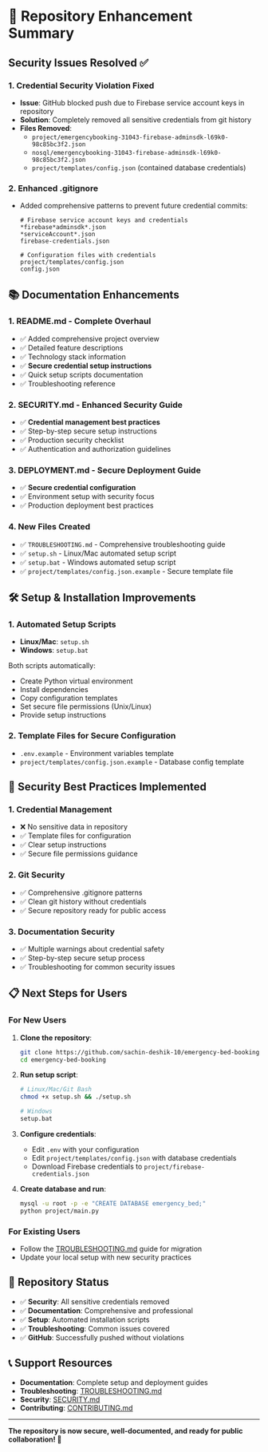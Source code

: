 # 🎉 Repository Enhancement Summary

## Security Issues Resolved ✅

### 1. **Credential Security Violation Fixed**

- **Issue**: GitHub blocked push due to Firebase service account keys in repository
- **Solution**: Completely removed all sensitive credentials from git history
- **Files Removed**:
  - `project/emergencybooking-31043-firebase-adminsdk-l69k0-98c85bc3f2.json`
  - `nosql/emergencybooking-31043-firebase-adminsdk-l69k0-98c85bc3f2.json`
  - `project/templates/config.json` (contained database credentials)

### 2. **Enhanced .gitignore**

- Added comprehensive patterns to prevent future credential commits:

  ```gitignore
  # Firebase service account keys and credentials
  *firebase*adminsdk*.json
  *serviceAccount*.json
  firebase-credentials.json
  
  # Configuration files with credentials
  project/templates/config.json
  config.json
  ```

## 📚 Documentation Enhancements

### 1. **README.md** - Complete Overhaul

- ✅ Added comprehensive project overview
- ✅ Detailed feature descriptions
- ✅ Technology stack information
- ✅ **Secure credential setup instructions**
- ✅ Quick setup scripts documentation
- ✅ Troubleshooting reference

### 2. **SECURITY.md** - Enhanced Security Guide

- ✅ **Credential management best practices**
- ✅ Step-by-step secure setup instructions
- ✅ Production security checklist
- ✅ Authentication and authorization guidelines

### 3. **DEPLOYMENT.md** - Secure Deployment Guide

- ✅ **Secure credential configuration**
- ✅ Environment setup with security focus
- ✅ Production deployment best practices

### 4. **New Files Created**

- ✅ `TROUBLESHOOTING.md` - Comprehensive troubleshooting guide
- ✅ `setup.sh` - Linux/Mac automated setup script
- ✅ `setup.bat` - Windows automated setup script
- ✅ `project/templates/config.json.example` - Secure template file

## 🛠️ Setup & Installation Improvements

### 1. **Automated Setup Scripts**

- **Linux/Mac**: `setup.sh`
- **Windows**: `setup.bat`

Both scripts automatically:

- Create Python virtual environment
- Install dependencies
- Copy configuration templates
- Set secure file permissions (Unix/Linux)
- Provide setup instructions

### 2. **Template Files for Secure Configuration**

- `.env.example` - Environment variables template
- `project/templates/config.json.example` - Database config template

## 🔐 Security Best Practices Implemented

### 1. **Credential Management**

- ❌ No sensitive data in repository
- ✅ Template files for configuration
- ✅ Clear setup instructions
- ✅ Secure file permissions guidance

### 2. **Git Security**

- ✅ Comprehensive .gitignore patterns
- ✅ Clean git history without credentials
- ✅ Secure repository ready for public access

### 3. **Documentation Security**

- ✅ Multiple warnings about credential safety
- ✅ Step-by-step secure setup process
- ✅ Troubleshooting for common security issues

## 📋 Next Steps for Users

### For New Users

1. **Clone the repository**:

   ```bash
   git clone https://github.com/sachin-deshik-10/emergency-bed-booking.git
   cd emergency-bed-booking
   ```

2. **Run setup script**:

   ```bash
   # Linux/Mac/Git Bash
   chmod +x setup.sh && ./setup.sh
   
   # Windows
   setup.bat
   ```

3. **Configure credentials**:
   - Edit `.env` with your configuration
   - Edit `project/templates/config.json` with database credentials
   - Download Firebase credentials to `project/firebase-credentials.json`

4. **Create database and run**:

   ```bash
   mysql -u root -p -e "CREATE DATABASE emergency_bed;"
   python project/main.py
   ```

### For Existing Users

- Follow the [TROUBLESHOOTING.md](TROUBLESHOOTING.md) guide for migration
- Update your local setup with new security practices

## 🎯 Repository Status

- ✅ **Security**: All sensitive credentials removed
- ✅ **Documentation**: Comprehensive and professional
- ✅ **Setup**: Automated installation scripts
- ✅ **Troubleshooting**: Common issues covered
- ✅ **GitHub**: Successfully pushed without violations

## 📞 Support Resources

- **Documentation**: Complete setup and deployment guides
- **Troubleshooting**: [TROUBLESHOOTING.md](TROUBLESHOOTING.md)
- **Security**: [SECURITY.md](SECURITY.md)
- **Contributing**: [CONTRIBUTING.md](CONTRIBUTING.md)

---

**The repository is now secure, well-documented, and ready for public collaboration! 🚀**

